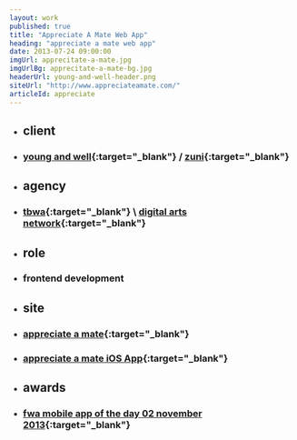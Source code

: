 ```yaml
---
layout: work
published: true
title: "Appreciate A Mate Web App"
heading: "appreciate a mate web app"
date: 2013-07-24 09:00:00
imgUrl: apprecitate-a-mate.jpg
imgUrlBg: apprecitate-a-mate-bg.jpg
headerUrl: young-and-well-header.png
siteUrl: "http://www.appreciateamate.com/"
articleId: appreciate
---
```


* ## client
* ### [young and well](http://www.youngandwellcrc.org.au/){:target="_blank"} / [zuni](http://zuni.com.au/){:target="_blank"} 
* ## agency
* ### [tbwa](http://www.whybintbwagroup.com.au){:target="_blank"} \ [digital arts network](http://www.digitalartsnetwork.com.au){:target="_blank"}
* ## role
* ### frontend development
* ## site
* ### [appreciate a mate](http://www.appreciateamate.com/){:target="_blank"}
* ### [appreciate a mate iOS App](https://itunes.apple.com/au/app/appreciate-a-mate/id785807039?mt=8){:target="_blank"}
* ## awards
* ### [fwa mobile app of the day 02 november 2013](http://www.thefwa.com/mobile/appreciate-a-mate){:target="_blank"}
